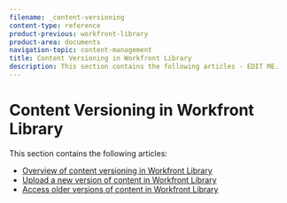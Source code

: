 ```yaml
---
filename: _content-versioning
content-type: reference
product-previous: workfront-library
product-area: documents
navigation-topic: content-management
title: Content Versioning in Workfront Library
description: This section contains the following articles - EDIT ME.
---
```


# Content Versioning in Workfront Library

This section contains the following articles:

* [Overview of content versioning in Workfront Library](../../../workfront-library/content-management/content-versioning/content-versioning-overview.md) 
* [Upload a new version of content in Workfront Library](../../../workfront-library/content-management/content-versioning/upload-new-version-of-content.md) 
* [Access older versions of content in Workfront Library](../../../workfront-library/content-management/content-versioning/view-older-versions-of-content-library.md)

